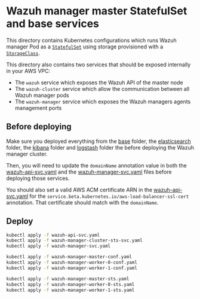# Wazuh manager master StatefulSet and base services
This directory contains Kubernetes configurations which runs Wazuh manager Pod as a [`StatefulSet`](https://kubernetes.io/docs/concepts/workloads/controllers/statefulset/) using storage provisioned with a [`StorageClass`](https://kubernetes.io/docs/concepts/storage/storage-classes/).

This directory also contains two services that should be exposed internally in your AWS VPC:
* The `wazuh` service which exposes the Wazuh API of the master node
* The `wazuh-cluster` service which allow the communication between all Wazuh manager pods
* The `wazuh-manager` service which exposes the Wazuh managers agents management ports

## Before deploying
Make sure you deployed everything from the [base](../base) folder, the [elasticsearch](../elasticsearch) folder, the [kibana](../kibana) folder and [logstash](../logstash) folder the before deploying the Wazuh manager cluster.

Then, you will need to update the `domainName` annotation value in both the [wazuh-api-svc.yaml](wazuh-api-svc.yaml) and the [wazuh-manager-svc.yaml](wazuh-manager-svc.yaml) files before deploying those services.

You should also set a valid AWS ACM certificate ARN in the [wazuh-api-svc.yaml](wazuh-api-svc.yaml) for the `service.beta.kubernetes.io/aws-load-balancer-ssl-cert` annotation. That certificate should match with the `domainName`.

## Deploy
```BASH
kubectl apply -f wazuh-api-svc.yaml
kubectl apply -f wazuh-manager-cluster-sts-svc.yaml
kubectl apply -f wazuh-manager-svc.yaml

kubectl apply -f wazuh-manager-master-conf.yaml
kubectl apply -f wazuh-manager-worker-0-conf.yaml
kubectl apply -f wazuh-manager-worker-1-conf.yaml

kubectl apply -f wazuh-manager-master-sts.yaml
kubectl apply -f wazuh-manager-worker-0-sts.yaml
kubectl apply -f wazuh-manager-worker-1-sts.yaml
```
